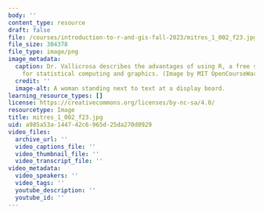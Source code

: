 ```yaml
---
body: ''
content_type: resource
draft: false
file: /courses/introduction-to-r-and-gis-fall-2023/mitres_1_002_f23.jpg
file_size: 304378
file_type: image/png
image_metadata:
  caption: Dr. Vallicrosa describes the advantages of using R, a free software environment
    for statistical computing and graphics. (Image by MIT OpenCourseWare)
  credit: ''
  image-alt: A woman standing next to text at a display board.
learning_resource_types: []
license: https://creativecommons.org/licenses/by-nc-sa/4.0/
resourcetype: Image
title: mitres_1_002_f23.jpg
uid: a985a53a-1447-42c6-965d-25da270d0929
video_files:
  archive_url: ''
  video_captions_file: ''
  video_thumbnail_file: ''
  video_transcript_file: ''
video_metadata:
  video_speakers: ''
  video_tags: ''
  youtube_description: ''
  youtube_id: ''
---
```

